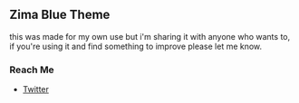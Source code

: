 ## Zima Blue Theme

this was made for my own use but i'm sharing it with anyone who wants to, 
if you're using it and find something to improve please let me know.
### Reach Me
* [Twitter](https://twitter.com/rafaelmenegheti?lang=da)

